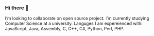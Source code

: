 ### Hi there 👋
I’m looking to collaborate on open source project. 
I’m currently studying Computer Science at a university. 
Languges I am expereienced with: JavaScript, Java, Assembly, C, C++, C#, Python, Perl, PHP.

<!--
**GordeevD/GordeevD** is a ✨ _special_ ✨ repository because its `README.md` (this file) appears on your GitHub profile.

Here are some ideas to get you started:

- 🔭 I’m currently working on ...
- 🌱 I’m currently learning ...
- 👯 I’m looking to collaborate on ...
- 🤔 I’m looking for help with ...
- 💬 Ask me about ...
- 📫 How to reach me: ...
- 😄 Pronouns: ...
- ⚡ Fun fact: ...
-->
